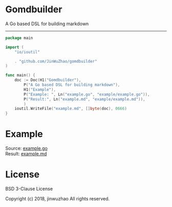 # Gomdbuilder
A Go based DSL for building markdown

---


```go
package main

import (
	"io/ioutil"

	. "github.com/JinWuZhao/gomdbuilder"
)

func main() {
	doc := Doc(H1("Gomdbuilder"),
		P("A Go based DSL for building markdown"), 
		H1("Example"), 
		P("Example: ", Ln("example.go", "example/example.go")),
		P("Result:", Ln("example.md", "example/example.md")),
		)
	ioutil.WriteFile("example.md", []byte(doc), 0666)
}
```

# Example

Source: [example.go](example/example.go)  
Result: [example.md](example/example.md)

# License

BSD 3-Clause License

Copyright (c) 2018, jinwuzhao
All rights reserved.
